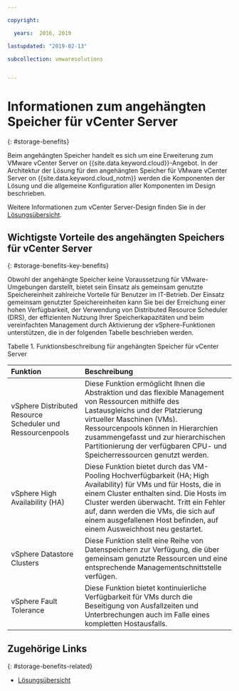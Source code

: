 ```yaml
---

copyright:

  years:  2016, 2019

lastupdated: "2019-02-13"

subcollection: vmwaresolutions


---
```


# Informationen zum angehängten Speicher für vCenter Server
{: #storage-benefits}

Beim angehängten Speicher handelt es sich um eine Erweiterung zum VMware vCenter Server on {{site.data.keyword.cloud}}-Angebot. In der Architektur der Lösung für den angehängten Speicher für VMware vCenter Server on {{site.data.keyword.cloud_notm}} werden die Komponenten der Lösung und die allgemeine Konfiguration aller Komponenten im Design beschrieben.

Weitere Informationen zum vCenter Server-Design finden Sie in der [Lösungsübersicht](/docs/services/vmwaresolutions/archiref/solution?topic=vmware-solutions-solution_overview).

## Wichtigste Vorteile des angehängten Speichers für vCenter Server
{: #storage-benefits-key-benefits}

Obwohl der angehängte Speicher keine Voraussetzung für VMware-Umgebungen darstellt, bietet sein Einsatz als gemeinsam genutzte Speichereinheit zahlreiche Vorteile für Benutzer im IT-Betrieb. Der Einsatz gemeinsam genutzter Speichereinheiten kann Sie bei der Erreichung einer hohen Verfügbarkeit, der Verwendung von Distributed Resource Scheduler (DRS), der effizienten Nutzung Ihrer Speicherkapazitäten und beim vereinfachten Management durch Aktivierung der vSphere-Funktionen unterstützen, die in der folgenden Tabelle beschrieben werden.

Tabelle 1. Funktionsbeschreibung für angehängten Speicher für vCenter Server

| Funktion | Beschreibung |
|:------- |:----------- |
| vSphere Distributed Resource Scheduler und Ressourcenpools | Diese Funktion ermöglicht Ihnen die Abstraktion und das flexible Management von Ressourcen mithilfe des Lastausgleichs und der Platzierung virtueller Maschinen (VMs). Ressourcenpools können in Hierarchien zusammengefasst und zur hierarchischen Partitionierung der verfügbaren CPU- und Speicherressourcen genutzt werden. |
| vSphere High Availability (HA) | Diese Funktion bietet durch das VM-Pooling Hochverfügbarkeit (HA; High Availability) für VMs und für Hosts, die in einem Cluster enthalten sind. Die Hosts im Cluster werden überwacht. Tritt ein Fehler auf, dann werden die VMs, die sich auf einem ausgefallenen Host befinden, auf einem Ausweichhost neu gestartet. |
| vSphere Datastore Clusters | Diese Funktion stellt eine Reihe von Datenspeichern zur Verfügung, die über gemeinsam genutzte Ressourcen und eine entsprechende Managementschnittstelle verfügen. |
| vSphere Fault Tolerance | Diese Funktion bietet kontinuierliche Verfügbarkeit für VMs durch die Beseitigung von Ausfallzeiten und Unterbrechungen auch im Falle eines kompletten Hostausfalls. |

## Zugehörige Links
{: #storage-benefits-related}

* [Lösungsübersicht](/docs/services/vmwaresolutions/archiref/solution?topic=vmware-solutions-solution_overview)
